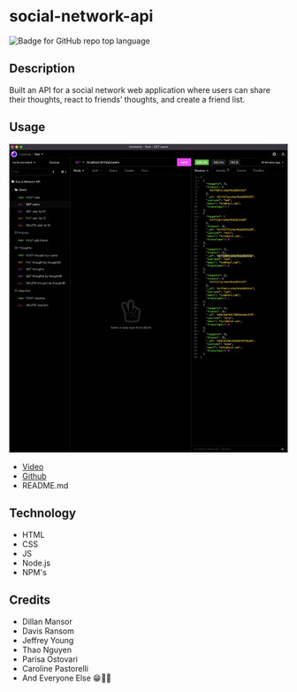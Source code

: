# social-network-api

![Badge for GitHub repo top language](https://img.shields.io/badge/License-MIT-yellow.svg)

## Description

Built an API for a social network web application where users can share their thoughts, react to friends’ thoughts, and create a friend list.

## Usage

![Screenshot](assets/image/2022-02-15_21-59-34.png)

- [Video](https://youtu.be/3QW8qegxAUU)
- [Github](https://github.com/ngolston/social-network-api)
- README.md

## Technology

- HTML
- CSS
- JS
- Node.js
- NPM's

## Credits

- Dillan Mansor
- Davis Ransom
- Jeffrey Young
- Thao Nguyen
- Parisa Ostovari
- Caroline Pastorelli
- And Everyone Else 😁🙏🏾
